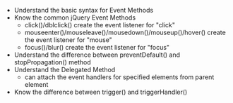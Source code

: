 * Understand the basic syntax for Event Methods
* Know the common jQuery Event Methods
  * click()/dblclick()
      create the event listener for "click"
  * mouseenter()/mouseleave()/mousedown()/mouseup()/hover()
      create the event listener for "mouse"
  * focus()/blur()
      create the event listener for "focus"
* Understand the difference between preventDefault() and stopPropagation() method
* Understand the Delegated Method 
  * can attach the event handlers for specified elements from parent element
* Know the difference between trigger() and triggerHandler()

  

